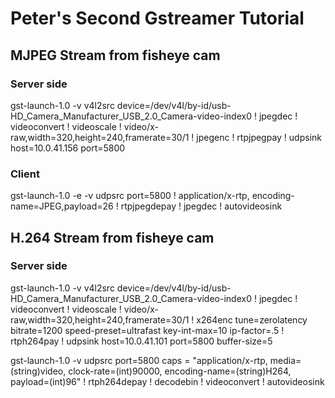 # Peter's Second Gstreamer Tutorial

## MJPEG Stream from fisheye cam

### Server side

gst-launch-1.0 -v v4l2src device=/dev/v4l/by-id/usb-HD_Camera_Manufacturer_USB_2.0_Camera-video-index0 ! jpegdec ! videoconvert ! videoscale ! video/x-raw,width=320,height=240,framerate=30/1 ! jpegenc ! rtpjpegpay ! udpsink host=10.0.41.156 port=5800

### Client

gst-launch-1.0 -e -v udpsrc port=5800 ! application/x-rtp, encoding-name=JPEG,payload=26 ! rtpjpegdepay ! jpegdec ! autovideosink

## H.264 Stream from fisheye cam

### Server side

gst-launch-1.0 -v v4l2src device=/dev/v4l/by-id/usb-HD_Camera_Manufacturer_USB_2.0_Camera-video-index0 ! jpegdec ! videoconvert ! videoscale ! video/x-raw,width=320,height=240,framerate=30/1 ! x264enc tune=zerolatency bitrate=1200 speed-preset=ultrafast key-int-max=10 ip-factor=.5 ! rtph264pay ! udpsink host=10.0.41.101 port=5800 buffer-size=5

gst-launch-1.0 -v udpsrc port=5800 caps = "application/x-rtp, media=(string)video, clock-rate=(int)90000, encoding-name=(string)H264, payload=(int)96" ! rtph264depay ! decodebin ! videoconvert ! autovideosink
